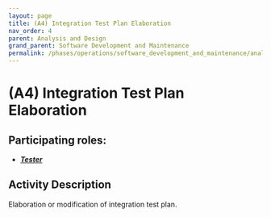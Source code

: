 ```yaml
---
layout: page
title: (A4) Integration Test Plan Elaboration
nav_order: 4
parent: Analysis and Design
grand_parent: Software Development and Maintenance
permalink: /phases/operations/software_development_and_maintenance/analysis_and_design/a4/
---
```




# (A4) Integration Test Plan Elaboration

## Participating roles:
* <a href="/roles/">_**Tester**_</a>

## Activity Description
Elaboration or modification of integration test plan.